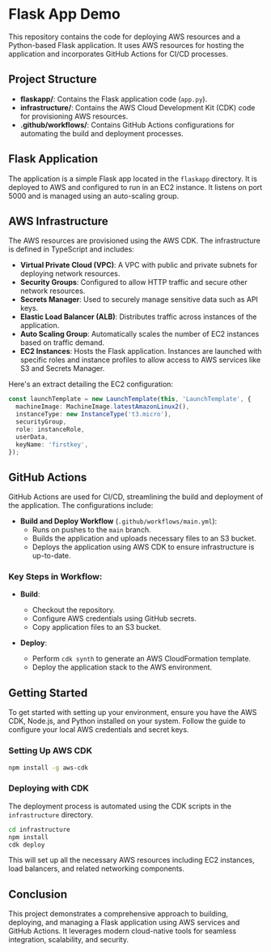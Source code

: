 # Flask App Demo

This repository contains the code for deploying AWS resources and a Python-based Flask application. It uses AWS resources for hosting the application and incorporates GitHub Actions for CI/CD processes.

## Project Structure

- **flaskapp/**: Contains the Flask application code (`app.py`).
- **infrastructure/**: Contains the AWS Cloud Development Kit (CDK) code for provisioning AWS resources.
- **.github/workflows/**: Contains GitHub Actions configurations for automating the build and deployment processes.

## Flask Application

The application is a simple Flask app located in the `flaskapp` directory. It is deployed to AWS and configured to run in an EC2 instance. It listens on port 5000 and is managed using an auto-scaling group.

## AWS Infrastructure

The AWS resources are provisioned using the AWS CDK. The infrastructure is defined in TypeScript and includes:

- **Virtual Private Cloud (VPC)**: A VPC with public and private subnets for deploying network resources.
- **Security Groups**: Configured to allow HTTP traffic and secure other network resources.
- **Secrets Manager**: Used to securely manage sensitive data such as API keys.
- **Elastic Load Balancer (ALB)**: Distributes traffic across instances of the application.
- **Auto Scaling Group**: Automatically scales the number of EC2 instances based on traffic demand.
- **EC2 Instances**: Hosts the Flask application. Instances are launched with specific roles and instance profiles to allow access to AWS services like S3 and Secrets Manager.

Here's an extract detailing the EC2 configuration:

```typescript
const launchTemplate = new LaunchTemplate(this, 'LaunchTemplate', {
  machineImage: MachineImage.latestAmazonLinux2(),
  instanceType: new InstanceType('t3.micro'),
  securityGroup,
  role: instanceRole,
  userData,
  keyName: 'firstkey',
});
```

## GitHub Actions

GitHub Actions are used for CI/CD, streamlining the build and deployment of the application. The configurations include:

- **Build and Deploy Workflow** (`.github/workflows/main.yml`):
  - Runs on pushes to the `main` branch.
  - Builds the application and uploads necessary files to an S3 bucket.
  - Deploys the application using AWS CDK to ensure infrastructure is up-to-date.

### Key Steps in Workflow:
- **Build**:
  - Checkout the repository.
  - Configure AWS credentials using GitHub secrets.
  - Copy application files to an S3 bucket.

- **Deploy**:
  - Perform `cdk synth` to generate an AWS CloudFormation template.
  - Deploy the application stack to the AWS environment.

## Getting Started

To get started with setting up your environment, ensure you have the AWS CDK, Node.js, and Python installed on your system. Follow the guide to configure your local AWS credentials and secret keys.

### Setting Up AWS CDK
```bash
npm install -g aws-cdk
```

### Deploying with CDK
The deployment process is automated using the CDK scripts in the `infrastructure` directory.

```bash
cd infrastructure
npm install
cdk deploy
```

This will set up all the necessary AWS resources including EC2 instances, load balancers, and related networking components.

## Conclusion

This project demonstrates a comprehensive approach to building, deploying, and managing a Flask application using AWS services and GitHub Actions. It leverages modern cloud-native tools for seamless integration, scalability, and security.

